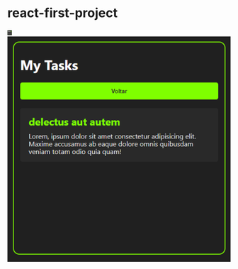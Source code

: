 # react-first-project
<img src="./img/preview.PNG" width="10px"> 
<img src="./img/TaskDetailPreview.PNG"> 
